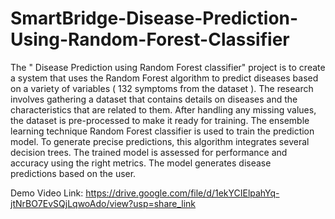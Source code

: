 # SmartBridge-Disease-Prediction-Using-Random-Forest-Classifier
The " Disease Prediction using Random Forest classifier" project is to create a system that uses the Random Forest algorithm to predict diseases based on a variety of variables ( 132 symptoms from the dataset ). The research involves gathering a dataset that contains details on diseases and the characteristics that are related to them. After handling any missing values, the dataset is pre-processed to make it ready for training.
The ensemble learning technique Random Forest classifier is used to train the prediction model. To generate precise predictions, this algorithm integrates several decision trees. The trained model is assessed for performance and accuracy using the right metrics. The model generates disease predictions based on the user.

Demo Video Link: https://drive.google.com/file/d/1ekYCIElpahYq-jtNrBO7EvSQjLqwoAdo/view?usp=share_link
